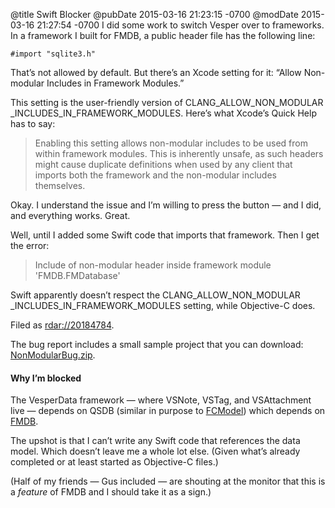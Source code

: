 @title Swift Blocker
@pubDate 2015-03-16 21:23:15 -0700
@modDate 2015-03-16 21:27:54 -0700
I did some work to switch Vesper over to frameworks. In a framework I built for FMDB, a public header file has the following line:

<code>#import "sqlite3.h"</code>

That’s not allowed by default. But there’s an Xcode setting for it: “Allow Non-modular Includes in Framework Modules.”

This setting is the user-friendly version of CLANG&#8203;\_ALLOW&#8203;\_NON&#8203;\_MODULAR&#8203;\_INCLUDES&#8203;\_IN&#8203;\_FRAMEWORK&#8203;\_MODULES. Here’s what Xcode’s Quick Help has to say:

>Enabling this setting allows non-modular includes to be used from within framework modules. This is inherently unsafe, as such headers might cause duplicate definitions when used by any client that imports both the framework and the non-modular includes themselves.

Okay. I understand the issue and I’m willing to press the button — and I did, and everything works. Great.

Well, until I added some Swift code that imports that framework. Then I get the error:

>Include of non-modular header inside framework module 'FMDB.FMDatabase'

Swift apparently doesn’t respect the CLANG&#8203;\_ALLOW&#8203;\_NON&#8203;\_MODULAR&#8203;\_INCLUDES&#8203;\_IN&#8203;\_FRAMEWORK&#8203;\_MODULES setting, while Objective-C does.

Filed as <a href="rdar://20184784">rdar://20184784</a>.

The bug report includes a small sample project that you can download: <a href="http://ranchero.com/downloads/NonModularBug.zip">NonModularBug.zip</a>.

#### Why I’m blocked

The VesperData framework — where VSNote, VSTag, and VSAttachment live — depends on QSDB (similar in purpose to <a href="https://github.com/marcoarment/FCModel">FCModel</a>) which depends on <a href="https://github.com/ccgus/fmdb">FMDB</a>.

The upshot is that I can’t write any Swift code that references the data model. Which doesn’t leave me a whole lot else. (Given what’s already completed or at least started as Objective-C files.)

(Half of my friends — Gus included — are shouting at the monitor that this is a *feature* of FMDB and I should take it as a sign.)
